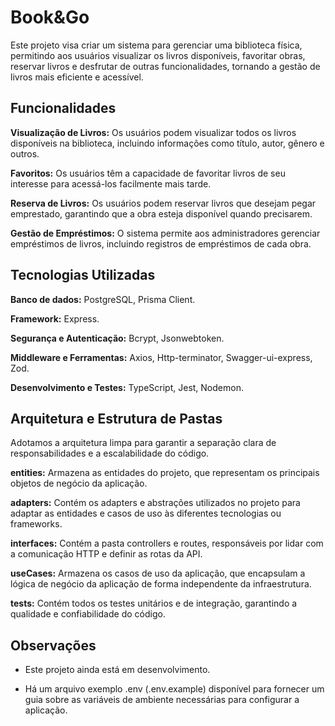 # Book&Go
Este projeto visa criar um sistema para gerenciar uma biblioteca física, permitindo aos usuários visualizar os livros disponíveis, favoritar obras, reservar livros e desfrutar de outras funcionalidades, tornando a gestão de livros mais eficiente e acessível.

## Funcionalidades

**Visualização de Livros:** Os usuários podem visualizar todos os livros disponíveis na biblioteca, incluindo informações como título, autor, gênero e outros.

**Favoritos:** Os usuários têm a capacidade de favoritar livros de seu interesse para acessá-los facilmente mais tarde.

**Reserva de Livros:** Os usuários podem reservar livros que desejam pegar emprestado, garantindo que a obra esteja disponível quando precisarem.

**Gestão de Empréstimos:** O sistema permite aos administradores gerenciar empréstimos de livros, incluindo registros de empréstimos de cada obra.


## Tecnologias Utilizadas

**Banco de dados:** PostgreSQL, Prisma Client.

**Framework:** Express.

**Segurança e Autenticação:** Bcrypt, Jsonwebtoken.

**Middleware e Ferramentas:** Axios, Http-terminator, Swagger-ui-express, Zod.

**Desenvolvimento e Testes:** TypeScript, Jest, Nodemon.

## Arquitetura e Estrutura de Pastas
Adotamos a arquitetura limpa para garantir a separação clara de responsabilidades e a escalabilidade do código. 

**entities:** Armazena as entidades do projeto, que representam os principais objetos de negócio da aplicação.

**adapters:** Contém os adapters e abstrações utilizados no projeto para adaptar as entidades e casos de uso às diferentes tecnologias ou frameworks.

**interfaces:** Contém a pasta controllers e routes, responsáveis por lidar com a comunicação HTTP e definir as rotas da API.

**useCases:** Armazena os casos de uso da aplicação, que encapsulam a lógica de negócio da aplicação de forma independente da infraestrutura.

**tests:** Contém todos os testes unitários e de integração, garantindo a qualidade e confiabilidade do código.

## Observações
- Este projeto ainda está em desenvolvimento. 

- Há um arquivo exemplo .env (.env.example) disponível para fornecer um guia sobre as variáveis de ambiente necessárias para configurar a aplicação.


